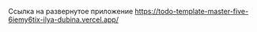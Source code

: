 Ссылка на развернутое приложение https://todo-template-master-five-6iemy6tix-ilya-dubina.vercel.app/
